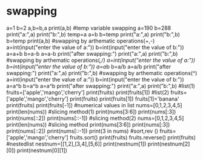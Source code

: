 # swapping
a=1
b=2
a,b=b,a
print(a,b)
#temp variable swapping
a=190
b=288
print("a:",a)
print("b:",b)
temp=a
a=b
b=temp
print("a:",a)
print("b:",b)
b=temp
print(a,b)
#swapping by arthematic operations(+,-)
a=int(input("enter the value of a:"))
b=int(input("enter the value of b:"))
a=a+b
b=a-b
a=a-b
print("after swapping:")
print("a:",a)
print("b:",b)
#swapping by arthematic operations(*,/)
a=int(input("enter the value of a:"))
b=int(input("enter the value of b:"))
a=a*b
b=a/b
a=a/b
print("after swapping:")
print("a:",a)
print("b:",b)
#swapping by arthematic operations(^)
a=int(input("enter the value of a:"))
b=int(input("enter the value of b:"))
a=a^b
b=a^b
a=a^b
print("after swapping:")
print("a:",a)
print("b:",b)
#list(1)
fruits=['apple','mango','cherry']
print(fruits)
print(fruits[1])
#list(2)
fruits=['apple','mango','cherry']
print(fruits)
print(fruits[1])
fruits[1]='banana'
print(fruits)
print(fruits[-1])
#numerical values in list
nums=[0,1,2,3,4,5]
print(len(nums))
#slicing method(1)
print(nums[3:6])
print(nums[:3])
print(nums[::2])
print(nums[::-1])
#slicing method(2)
nums=[0,1,2,3,4,5]
print(len(nums))
#slicing method
print(nums[3:6])
print(nums[:3])
print(nums[::2])
print(nums[::-1])
print(3 in nums)
#sort,rev ()
fruits=['apple','mango','cherry']
fruits.sort()
print(fruits)
fruits.reverse()
print(fruits)
#nestedlist
nestnum=[[1,2],[3,4],[5,6]]
print(nestnum[1])
print(nestnum[2][0])
print(nestnum[0][1])




